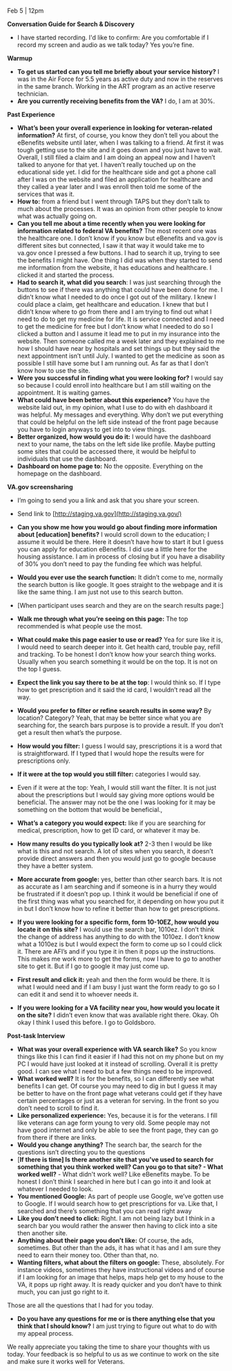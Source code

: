 Feb 5 | 12pm

**Conversation Guide for Search & Discovery**

-   I have started recording. I'd like to confirm: Are you comfortable if I record my screen and audio as we talk today? Yes you’re fine.

**Warmup**

-   **To get us started can you tell me briefly about your service history?** I was in the Air Force for 5.5 years as active duty and now in the reserves in the same branch. Working in the ART program as an active reserve technician.
-   **Are you currently receiving benefits from the VA?** I do, I am at 30%.

**Past Experience**

-   **What’s been your overall experience in looking for veteran-related information?** At first, of course, you know they don’t tell you about the eBenefits website until later, when I was talking to a friend. At first it was tough getting use to the site and it goes down and you just have to wait. Overall, I still filed a claim and I am doing an appeal now and I haven’t talked to anyone for that yet. I haven’t really touched up on the educational side yet. I did for the healthcare side and got a phone call after I was on the website and filed an application for healthcare and they called a year later and I was enroll then told me some of the services that was it.
-   **How to:** from a friend but I went through TAPS but they don’t talk to much about the processes. It was an opinion from other people to know what was actually going on.
-   **Can you tell me about a time recently when you were looking for information related to federal VA benefits?** The most recent one was the healthcare one. I don’t know if you know but eBenefits and va.gov is different sites but connected, I saw it that way it would take me to va.gov once I pressed a few buttons. I had to search it up, trying to see the benefits I might have. One thing I did was when they started to send me information from the website, it has educations and healthcare. I clicked it and started the process.
-   **Had to search it, what did you search**: I was just searching through the buttons to see if there was anything that could have been done for me. I didn’t know what I needed to do once I got out of the military. I knew I could place a claim, get healthcare and education. I knew that but I didn’t know where to go from there and I am trying to find out what I need to do to get my medicine for life. It is service connected and I need to get the medicine for free but I don’t know what I needed to do so I clicked a button and I assume it lead me to put in my insurance into the website. Then someone called me a week later and they explained to me how I should have near by hospitals and set things up but they said the next appointment isn’t until July. I wanted to get the medicine as soon as possible I still have some but I am running out. As far as that I don’t know how to use the site.
-   **Were you successful in finding what you were looking for?** I would say so because I could enroll into healthcare but I am still waiting on the appointment. It is waiting games.
-   **What could have been better about this experience?** You have the website laid out, in my opinion, what I use to do with eh dashboard it was helpful. My messages and everything. Why don’t we put everything that could be helpful on the left side instead of the front page because you have to login anyways to get into to view things.
-   **Better organized, how would you do it:** I would have the dashboard next to your name, the tabs on the left side like profile. Maybe putting some sites that could be accessed there, it would be helpful to individuals that use the dashboard.
-   **Dashboard on home page to:** No the opposite. Everything on the homepage on the dashboard.

**VA.gov screensharing**

-   I’m going to send you a link and ask that you share your screen.
-   Send link to [http://staging.va.gov](http://staging.va.gov/)
-   **Can you show me how you would go about finding more information about [education] benefits?** I would scroll down to the education; I assume it would be there. Here it doesn’t have how to start it but I guess you can apply for education eBenefits. I did use a little here for the housing assistance. I am in process of closing but if you have a disability of 30% you don’t need to pay the funding fee which was helpful.
-   **Would you ever use the search function:** It didn’t come to me, normally the search button is like google. It goes straight to the webpage and it is like the same thing. I am just not use to this search button.
-   [When participant uses search and they are on the search results page:]

-   **Walk me through what you’re seeing on this page:** The top recommended is what people use the most.
-   **What could make this page easier to use or read?** Yea for sure like it is, I would need to search deeper into it. Get health card, trouble pay, refill and tracking. To be honest I don’t know how your search thing works. Usually when you search something it would be on the top. It is not on the top I guess.
-   **Expect the link you say there to be at the top**: I would think so. If I type how to get prescription and it said the id card, I wouldn’t read all the way.
-   **Would you prefer to filter or refine search results in some way?** By location? Category? Yeah, that may be better since what you are searching for, the search bars purpose is to provide a result. If you don’t get a result then what’s the purpose.
-   **How would you filter:** I guess I would say, prescriptions it is a word that is straightforward. If I typed that I would hope the results were for prescriptions only.
-   **If it were at the top would you still filter:** categories I would say.
-   Even if it were at the top: Yeah, I would still want the filter. It is not just about the prescriptions but I would say giving more options would be beneficial. The answer may not be the one I was looking for it may be something on the bottom that would be beneficial.,
-   **What’s a category you would expect:** like if you are searching for medical, prescription, how to get ID card, or whatever it may be.
-   **How many results do you typically look at?** 2-3 then I would be like what is this and not search. A lot of sites when you search, it doesn’t provide direct answers and then you would just go to google because they have a better system.
-   **More accurate from google:** yes, better than other search bars. It is not as accurate as I am searching and if someone is in a hurry they would be frustrated if it doesn’t pop up. I think it would be beneficial if one of the first thing was what you searched for, it depending on how you put it in but I don’t know how to refine it better than how to get prescriptions.

-   **If you were looking for a specific form, form 10-10EZ, how would you locate it on this site?** I would use the search bar, 1010ez. I don’t think the change of address has anything to do with the 1010ez. I don’t know what a 1010ez is but I would expect the form to come up so I could click it. There are AFI’s and if you type it in then it pops up the instructions. This makes me work more to get the forms, now I have to go to another site to get it. But if I go to google it may just come up.
-   **First result and click it:** yeah and then the form would be there. It is what I would need and if I am busy I just want the form ready to go so I can edit it and send it to whoever needs it.
-   **If you were looking for a VA facility near you, how would you locate it on the site?** I didn’t even know that was available right there. Okay.  Oh okay I think I used this before. I go to Goldsboro.

**Post-task Interview**

-   **What was your overall experience with VA search like?** So you know things like this I can find it easier if I had this not on my phone but on my PC I would have just looked at it instead of scrolling. Overall it is pretty good. I can see what I need to but a few things need to be improved.
-   **What worked well?** It is for the benefits, so I can differently see what benefits I can get. Of course you may need to dig in but I guess it may be better to have on the front page what veterans could get if they have certain percentages or just as a veteran for serving. In the front so you don’t need to scroll to find it.
-   **Like personalized experience:** Yes, because it is for the veterans. I fill like veterans can age form young to very old. Some people may not have good internet and only be able to see the front page, they can go from there if there are links.
-   **Would you change anything?** The search bar, the search for the questions isn’t directing you to the questions
-   [**If there is time] Is there another site that you've used to search for something that you think worked well? Can you go to that site? - What worked well?** - What didn't work well? Like eBenefits maybe. To be honest I don’t think I searched in here but I can go into it and look at whatever I needed to look.
-   **You mentioned Google:** As part of people use Google, we’ve gotten use to Google. If I would search how to get prescriptions for va. Like that, I searched and there’s something that you can read right away
-   **Like you don’t need to click:** Right. I am not being lazy but I think in a search bar you would rather the answer then having to click into a site then another site.
-   **Anything about their page you don’t like:** Of course, the ads, sometimes. But other than the ads, it has what it has and I am sure they need to earn their money too. Other than that, no.
-   **Wanting filters, what about the filters on google:** These, absolutely. For instance videos, sometimes they have instructional videos and of course if I am looking for an image that helps, maps help get to my house to the VA, it pops up right away. It is ready quicker and you don’t have to think much, you can just go right to it.

Those are all the questions that I had for you today.

-   **Do you have any questions for me or is there anything else that you think that I should know?** I am just trying to figure out what to do with my appeal process.

We really appreciate you taking the time to share your thoughts with us today. Your feedback is so helpful to us as we continue to work on the site and make sure it works well for Veterans.
